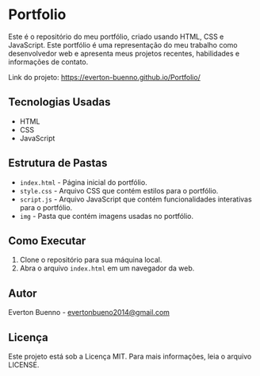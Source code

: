 # Portfolio




Este é o repositório do meu portfólio, criado usando HTML, CSS e JavaScript. Este portfólio é uma representação do meu trabalho como desenvolvedor web
e apresenta meus projetos recentes, habilidades e informações de contato.

Link do projeto: https://everton-buenno.github.io/Portfolio/

## Tecnologias Usadas

- HTML
- CSS
- JavaScript

## Estrutura de Pastas

- `index.html` - Página inicial do portfólio.
- `style.css` - Arquivo CSS que contém estilos para o portfólio.
- `script.js` - Arquivo JavaScript que contém funcionalidades interativas para o portfólio.
- `img` - Pasta que contém imagens usadas no portfólio.

## Como Executar

1. Clone o repositório para sua máquina local.
2. Abra o arquivo `index.html` em um navegador da web.

## Autor

Everton Buenno - evertonbueno2014@gmail.com
## Licença

Este projeto está sob a Licença MIT. Para mais informações, leia o arquivo LICENSE.


